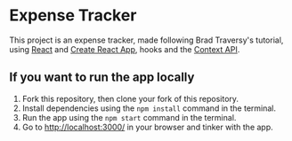 # Expense Tracker
This project is an expense tracker, made following Brad Traversy's tutorial, using [React](https://reactjs.org/) and [Create React App](https://github.com/facebook/create-react-app), hooks and the [Context API](https://reactjs.org/docs/context.html).


## If you want to run the app locally
1. Fork this repository, then clone your fork of this repository.
2. Install dependencies using the `npm install` command in the terminal.
3. Run the app using the `npm start` command in the terminal.
4. Go to <http://localhost:3000/> in your browser and tinker with the app.
